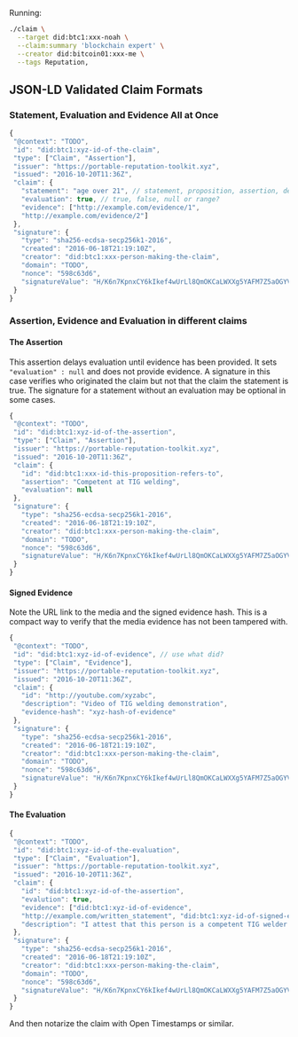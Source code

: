 Running:

```sh
./claim \
  --target did:btc1:xxx-noah \
  --claim:summary 'blockchain expert' \
  --creator did:bitcoin01:xxx-me \
  --tags Reputation,

 ```

## JSON-LD Validated Claim Formats

### Statement, Evaluation and Evidence All at Once

 ```js
 {
  "@context": "TODO",
  "id": "did:btc1:xyz-id-of-the-claim",
  "type": ["Claim", "Assertion"],
  "issuer": "https://portable-reputation-toolkit.xyz",
  "issued": "2016-10-20T11:36Z",
  "claim": {
    "statement": "age over 21", // statement, proposition, assertion, description?
    "evaluation": true, // true, false, null or range?
    "evidence": ["http://example.com/evidence/1",
    "http://example.com/evidence/2"]
  },
  "signature": {
    "type": "sha256-ecdsa-secp256k1-2016",
    "created": "2016-06-18T21:19:10Z",
    "creator": "did:btc1:xxx-person-making-the-claim",
    "domain": "TODO",
    "nonce": "598c63d6",
    "signatureValue": "H/K6n7KpnxCY6kIkef4wUrLl8QmOKCaLWXXg5YAFM7Z5aOGYVLB0OPxXopnMIsjYqO9WNa5O+JxZT9bxRO6siTc="
  }
}
```

### Assertion, Evidence and Evaluation in different claims

#### The Assertion

This assertion delays evaluation until evidence has been provided. It sets `"evaluation" : null` and does not provide evidence. A signature in this case verifies who originated the claim but not that the claim the statement is true. The signature for a statement without an evaluation may be optional in some cases.

```js
{
 "@context": "TODO",
 "id": "did:btc1:xyz-id-of-the-assertion",
 "type": ["Claim", "Assertion"],
 "issuer": "https://portable-reputation-toolkit.xyz",
 "issued": "2016-10-20T11:36Z",
 "claim": {
   "id": "did:btc1:xxx-id-this-proposition-refers-to",
   "assertion": "Competent at TIG welding",
   "evaluation": null
 },
 "signature": {
   "type": "sha256-ecdsa-secp256k1-2016",
   "created": "2016-06-18T21:19:10Z",
   "creator": "did:btc1:xxx-person-making-the-claim",
   "domain": "TODO",
   "nonce": "598c63d6",
   "signatureValue": "H/K6n7KpnxCY6kIkef4wUrLl8QmOKCaLWXXg5YAFM7Z5aOGYVLB0OPxXopnMIsjYqO9WNa5O+JxZT9bxRO6siTc="
 }
}
```

#### Signed Evidence

Note the URL link to the media and the signed evidence hash. This is a compact way to verify that the media evidence has not been tampered with.

```js
{
 "@context": "TODO",
 "id": "did:btc1:xyz-id-of-evidence", // use what did?
 "type": ["Claim", "Evidence"],
 "issuer": "https://portable-reputation-toolkit.xyz",
 "issued": "2016-10-20T11:36Z",
 "claim": {
   "id": "http://youtube.com/xyzabc",
   "description": "Video of TIG welding demonstration",
   "evidence-hash": "xyz-hash-of-evidence"
 },
 "signature": {
   "type": "sha256-ecdsa-secp256k1-2016",
   "created": "2016-06-18T21:19:10Z",
   "creator": "did:btc1:xxx-person-making-the-claim",
   "domain": "TODO",
   "nonce": "598c63d6",
   "signatureValue": "H/K6n7KpnxCY6kIkef4wUrLl8QmOKCaLWXXg5YAFM7Z5aOGYVLB0OPxXopnMIsjYqO9WNa5O+JxZT9bxRO6siTc="
 }
}
```

#### The Evaluation

```js
{
 "@context": "TODO",
 "id": "did:btc1:xyz-id-of-the-evaluation",
 "type": ["Claim", "Evaluation"],
 "issuer": "https://portable-reputation-toolkit.xyz",
 "issued": "2016-10-20T11:36Z",
 "claim": {
   "id": "did:btc1:xyz-id-of-the-assertion",
   "evalution": true,
   "evidence": ["did:btc1:xyz-id-of-evidence",
   "http://example.com/written_statement", "did:btc1:xyz-id-of-signed-evidence"],
   "description": "I attest that this person is a competent TIG welder based on my review of the video and their written statement."
 },
 "signature": {
   "type": "sha256-ecdsa-secp256k1-2016",
   "created": "2016-06-18T21:19:10Z",
   "creator": "did:btc1:xxx-person-making-the-claim",
   "domain": "TODO",
   "nonce": "598c63d6",
   "signatureValue": "H/K6n7KpnxCY6kIkef4wUrLl8QmOKCaLWXXg5YAFM7Z5aOGYVLB0OPxXopnMIsjYqO9WNa5O+JxZT9bxRO6siTc="
 }
}
```


And then notarize the claim with Open Timestamps or similar.
